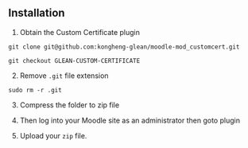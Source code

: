 ## Installation

1. Obtain the Custom Certificate plugin

```
git clone git@github.com:kongheng-glean/moodle-mod_customcert.git
```

```
git checkout GLEAN-CUSTOM-CERTIFICATE
```

2. Remove `.git` file extension

```
sudo rm -r .git
```

3. Compress the folder to zip file

4. Then log into your Moodle site as an administrator then goto plugin

5. Upload your `zip` file.
